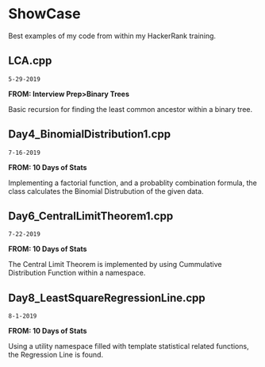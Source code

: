 # ShowCase

Best examples of my code from within my HackerRank training.

## LCA.cpp
`5-29-2019`

**FROM: Interview Prep>Binary Trees**

Basic recursion for finding the least common ancestor within a binary tree.

## Day4_BinomialDistribution1.cpp
`7-16-2019`

**FROM: 10 Days of Stats**

Implementing a factorial function, and a probablity combination formula, the class calculates the Binomial Distrubution of the given data.

## Day6_CentralLimitTheorem1.cpp
`7-22-2019`

**FROM: 10 Days of Stats**

The Central Limit Theorem is implemented by using Cummulative Distribution Function within a namespace. 


## Day8_LeastSquareRegressionLine.cpp
`8-1-2019`

**FROM: 10 Days of Stats**

Using a utility namespace filled with template statistical related functions, the Regression Line is found. 
